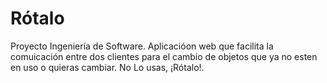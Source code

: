 # Rótalo
Proyecto Ingeniería de Software. Aplicacióon web que facilita la comuicación entre dos clientes para el cambio de objetos que ya no esten en uso o quieras cambiar.
No Lo usas, ¡Rótalo!.
